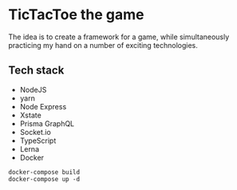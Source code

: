 # TicTacToe the game #

The idea is to create a framework for a game, while simultaneously practicing
my hand on a number of exciting technologies.

## Tech stack ##

- NodeJS
- yarn
- Node Express
- Xstate
- Prisma GraphQL
- Socket.io
- TypeScript
- Lerna
- Docker

```
docker-compose build
docker-compose up -d
```